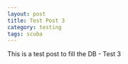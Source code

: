 ```yaml
---
layout: post
title: Test Post 3
category: testing
tags: scuba
---
```


This is a test post to fill the DB - Test 3